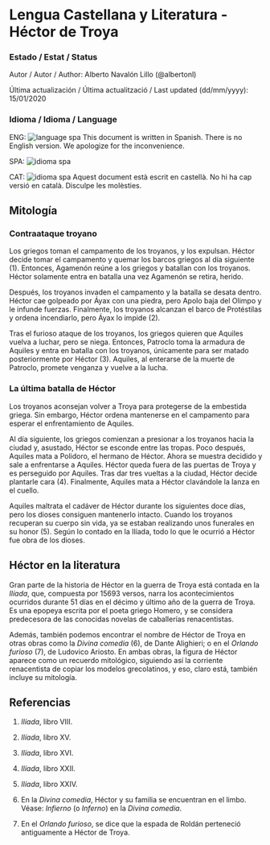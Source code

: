 # Lengua Castellana y Literatura - Héctor de Troya

### Estado / Estat / Status

Autor / Autor / Author: Alberto Navalón Lillo (@albertonl)

Última actualización / Última actualització / Last updated (dd/mm/yyyy): 15/01/2020

### Idioma / Idioma / Language

ENG: ![language spa](https://img.shields.io/badge/language-spa-orange.svg) This document is written in Spanish. There is no English version. We apologize for the inconvenience.

SPA: ![idioma spa](https://img.shields.io/badge/idioma-spa-orange.svg)

CAT: ![idioma spa](https://img.shields.io/badge/idioma-spa-orange.svg) Aquest document està escrit en castellà. No hi ha cap versió en català. Disculpe les molèsties.

## Mitología

### Contraataque troyano

Los griegos toman el campamento de los troyanos, y los expulsan. Héctor decide tomar el campamento y quemar los barcos griegos al día siguiente (1). Entonces, Agamenón reúne a los griegos y batallan con los troyanos. Héctor solamente entra en batalla una vez Agamenón se retira, herido.

Después, los troyanos invaden el campamento y la batalla se desata dentro. Héctor cae golpeado por Áyax con una piedra, pero Apolo baja del Olimpo y le infunde fuerzas. Finalmente, los troyanos alcanzan el barco de Protéstilas y ordena incendiarlo, pero Áyax lo impide (2).

Tras el furioso ataque de los troyanos, los griegos quieren que Aquiles vuelva a luchar, pero se niega. Entonces, Patroclo toma la armadura de Aquiles y entra en batalla con los troyanos, únicamente para ser matado posteriormente por Héctor (3). Aquiles, al enterarse de la muerte de Patroclo, promete venganza y vuelve a la lucha.

### La última batalla de Héctor

Los troyanos aconsejan volver a Troya para protegerse de la embestida griega. Sin embargo, Héctor ordena mantenerse en el campamento para esperar el enfrentamiento de Aquiles.

Al día siguiente, los griegos comienzan a presionar a los troyanos hacia la ciudad y, asustado, Héctor se esconde entre las tropas. Poco después, Aquiles mata a Polidoro, el hermano de Héctor. Ahora se muestra decidido y sale a enfrentarse a Aquiles. Héctor queda fuera de las puertas de Troya y es perseguido por Aquiles. Tras dar tres vueltas a la ciudad, Héctor decide plantarle cara (4). Finalmente, Aquiles mata a Héctor clavándole la lanza en el cuello.

Aquiles maltrata el cadáver de Héctor durante los siguientes doce días, pero los dioses consiguen mantenerlo intacto. Cuando los troyanos recuperan su cuerpo sin vida, ya se estaban realizando unos funerales en su honor (5). Según lo contado en la Ilíada, todo lo que le ocurrió a Héctor fue obra de los dioses.

## Héctor en la literatura

Gran parte de la historia de Héctor en la guerra de Troya está contada en la _Ilíada_, que, compuesta por 15693 versos, narra los acontecimientos ocurridos durante 51 días en el décimo y último año de la guerra de Troya. Es una epopeya escrita por el poeta griego Homero, y se considera predecesora de las conocidas novelas de caballerías renacentistas.

Además, también podemos encontrar el nombre de Héctor de Troya en otras obras como la _Divina comedia_ (6), de Dante Alighieri; o en el _Orlando furioso_ (7), de Ludovico Ariosto. En ambas obras, la figura de Héctor aparece como un recuerdo mitológico, siguiendo así la corriente renacentista de copiar los modelos grecolatinos, y eso, claro está, también incluye su mitología.

## Referencias

1. _Ilíada_, libro VIII.

2. _Ilíada_, libro XV.

3. _Ilíada_, libro XVI.

4. _Ilíada_, libro XXII.

5. _Ilíada_, libro XXIV.

6. En la _Divina comedia_, Héctor y su familia se encuentran en el limbo. Véase: _Infierno_ (o _Inferno_) en la _Divina comedia_.

7. En el _Orlando furioso_, se dice que la espada de Roldán perteneció antiguamente a Héctor de Troya.
